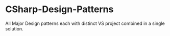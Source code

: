 # CSharp-Design-Patterns
All Major Design patterns each with distinct VS project combined in a single solution.

